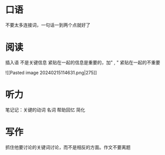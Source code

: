 # 口语
不要太多连接词，一句话一到两个点就好了

# 阅读
插入语 不是关键信息
紧贴在一起的信息是重要的，加" , " 紧贴在一起的不重要

![[Pasted image 20240215114631.png|275]]

# 听力
笔记记：关键的动词 名词 帮助回忆 简化 

# 写作
抓住他要讨论的关键词讨论，而不是相反的方面。作文不要离题
